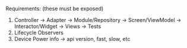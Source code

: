 Requirements: (these must be exposed)
1. Controller -> Adapter -> Module/Repository -> Screen/ViewModel -> Interactor/Widget -> Views -> Tests
2. Lifecycle Observers
3. Device Power info -> api version, fast, slow, etc 

